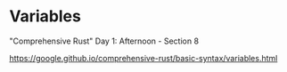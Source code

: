 # Variables

"Comprehensive Rust" Day 1: Afternoon - Section 8

https://google.github.io/comprehensive-rust/basic-syntax/variables.html

<!-- MarkdownTOC -->

<!-- /MarkdownTOC -->
